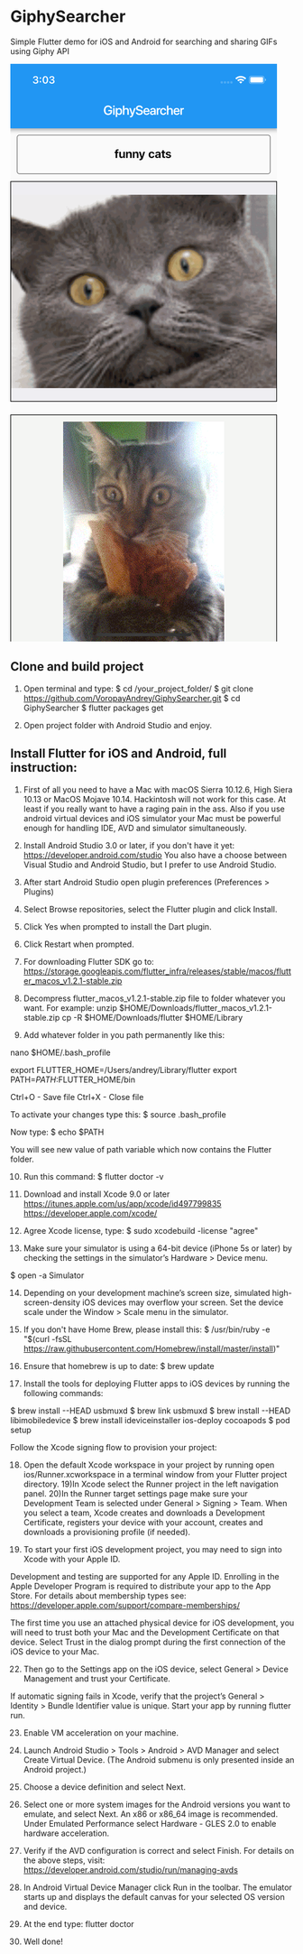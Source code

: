 # GiphySearcher

Simple Flutter demo for iOS and Android for searching and sharing GIFs using Giphy API

![Screenshot](ScreenshotSearch.png)

## Clone and build project

1) Open terminal and type:
$ cd /your_project_folder/
$ git clone https://github.com/VoropayAndrey/GiphySearcher.git
$ cd GiphySearcher
$ flutter packages get

2) Open project folder with Android Studio and enjoy.

## Install Flutter for iOS and Android, full instruction:

1) First of all you need to have a Mac with macOS Sierra 10.12.6, High Siera 10.13 or MacOS Mojave 10.14. Hackintosh will not work for this case. At least if you really want to have a raging pain in the ass.
Also if you use android virtual devices and iOS simulator your Mac must be powerful enough for handling IDE, AVD and simulator simultaneously. 

2) Install Android Studio 3.0 or later, if you don't have it yet:
https://developer.android.com/studio
You also have a choose between Visual Studio and Android Studio, but I prefer to use Android Studio.

3) After start Android Studio open plugin preferences (Preferences > Plugins)
4) Select Browse repositories, select the Flutter plugin and click Install.
5) Click Yes when prompted to install the Dart plugin.
6) Click Restart when prompted.

7) For downloading Flutter SDK go to:
https://storage.googleapis.com/flutter_infra/releases/stable/macos/flutter_macos_v1.2.1-stable.zip
8) Decompress flutter_macos_v1.2.1-stable.zip file to folder whatever you want. For example:
unzip $HOME/Downloads/flutter_macos_v1.2.1-stable.zip
cp -R $HOME/Downloads/flutter $HOME/Library
9) Add whatever folder in you path permanently like this:

nano $HOME/.bash_profile

export FLUTTER_HOME=/Users/andrey/Library/flutter 
export PATH=${PATH}:$FLUTTER_HOME/bin

Ctrl+O - Save file
Ctrl+X - Close file

To activate your changes type this:
$ source .bash_profile

Now type:
$ echo $PATH

You will see new value of path variable which now contains the Flutter folder.

10) Run this command:
$ flutter doctor -v

11) Download and install Xcode 9.0 or later
https://itunes.apple.com/us/app/xcode/id497799835
https://developer.apple.com/xcode/

12) Agree Xcode license, type:
$ sudo xcodebuild -license
"agree"  

13) Make sure your simulator is using a 64-bit device (iPhone 5s or later) by checking the settings in the simulator’s Hardware > Device menu.

$ open -a Simulator

14) Depending on your development machine’s screen size, simulated high-screen-density iOS devices may overflow your screen. 
Set the device scale under the Window > Scale menu in the simulator.

15) If you don't have Home Brew, please install this:
$ /usr/bin/ruby -e "$(curl -fsSL https://raw.githubusercontent.com/Homebrew/install/master/install)"

16) Ensure that homebrew is up to date:
$ brew update

17) Install the tools for deploying Flutter apps to iOS devices by running the following commands:

$ brew install --HEAD usbmuxd
$ brew link usbmuxd
$ brew install --HEAD libimobiledevice
$ brew install ideviceinstaller ios-deploy cocoapods
$ pod setup

Follow the Xcode signing flow to provision your project:

18) Open the default Xcode workspace in your project by running open ios/Runner.xcworkspace in a terminal window from your Flutter project directory.
19)In Xcode select the Runner project in the left navigation panel.
20)In the Runner target settings page make sure your Development Team is selected under General > Signing > Team. When you select a team, Xcode creates and downloads a Development Certificate, registers your device with your account, creates and downloads a provisioning profile (if needed).

21) To start your first iOS development project, you may need to sign into Xcode with your Apple ID. 

Development and testing are supported for any Apple ID. 
Enrolling in the Apple Developer Program is required to distribute your app to the App Store. 
For details about membership types see:
https://developer.apple.com/support/compare-memberships/

The first time you use an attached physical device for iOS development, you will need to trust both your Mac and the Development Certificate on that device. 
Select Trust in the dialog prompt during the first connection of the iOS device to your Mac.

22) Then go to the Settings app on the iOS device, select General > Device Management and trust your Certificate.

If automatic signing fails in Xcode, verify that the project’s General > Identity > Bundle Identifier value is unique. 
Start your app by running flutter run.

23) Enable VM acceleration on your machine.
24) Launch Android Studio > Tools > Android > AVD Manager and select Create Virtual Device. 
(The Android submenu is only presented inside an Android project.)
25) Choose a device definition and select Next.
26) Select one or more system images for the Android versions you want to emulate, and select Next. An x86 or x86_64 image is recommended.
Under Emulated Performance select Hardware - GLES 2.0 to enable hardware acceleration.
27) Verify if the AVD configuration is correct and select Finish.
For details on the above steps, visit:
https://developer.android.com/studio/run/managing-avds

28) In Android Virtual Device Manager click Run in the toolbar. The emulator starts up and displays the default canvas for your selected OS version and device.

29) At the end type:
flutter doctor

30) Well done!
